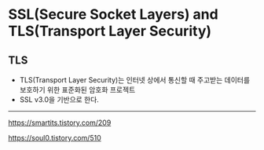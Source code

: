 # SSL(Secure Socket Layers) and TLS(Transport Layer Security)

## TLS

* TLS(Transport Layer Security)는 인터넷 상에서 통신할 때 주고받는 데이터를 보호하기 위한 표준화된 암호화 프로젝트
* SSL v3.0을 기반으로 한다.

-----------

https://smartits.tistory.com/209

https://soul0.tistory.com/510